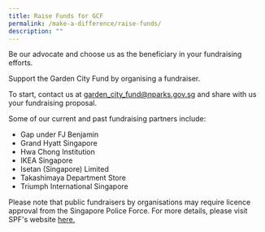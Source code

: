 ```yaml
---
title: Raise Funds for GCF
permalink: /make-a-difference/raise-funds/
description: ""
---
```

Be our advocate and choose us as the beneficiary in your fundraising efforts.

Support the Garden City Fund by organising a fundraiser.

To start, contact us at [garden\_city\_fund@nparks.gov.sg](mailto:garden_city_fund@nparks.gov.sg) and share with us your fundraising proposal.

Some of our current and past fundraising partners include:

*   Gap under FJ Benjamin
*   Grand Hyatt Singapore
*   Hwa Chong Institution
*   IKEA Singapore
*   Isetan (Singapore) Limited
*   Takashimaya Department Store
*   Triumph International Singapore

Please note that public fundraisers by organisations may require licence approval from the Singapore Police Force. For more details, please visit SPF's website <a href=“https://www.police.gov.sg/e-Services/Police-Licences/House-To-House-and-Street-Establishment-Licence”>here.</a>
